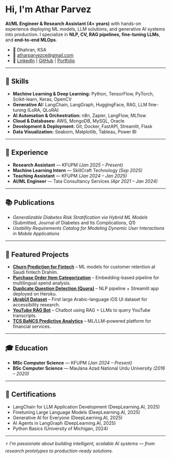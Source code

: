 # Hi, I'm Athar Parvez  

**AI/ML Engineer & Research Assistant (4+ years)** with hands-on experience deploying ML models, LLM solutions, and generative AI systems into production. I specialize in **NLP, CV, RAG pipelines, fine-tuning LLMs**, and **end-to-end MLOps**.  

- 📍 Dhahran, KSA  
- 📧 [atharparvezce@gmail.com](mailto:atharparvezce@gmail.com)  
- 🔗 [LinkedIn](https://www.linkedin.com/in/atharparvezce) | [GitHub](https://github.com/atharparvezce)  | [Portfolio](https://atharparvezce.github.io)  

---

## 🔧 Skills  

- **Machine Learning & Deep Learning:** Python, TensorFlow, PyTorch, Scikit-learn, Keras, OpenCV  
- **Generative AI:** LangChain, LangGraph, HuggingFace, RAG, LLM fine-tuning (LoRA, QLoRA)  
- **AI Automation & Orchestration:** n8n, Zapier, LangFlow, MLflow  
- **Cloud & Databases:** AWS, MongoDB, MySQL, Oracle  
- **Development & Deployment:** Git, Docker, FastAPI, Streamlit, Flask  
- **Data Visualization:** Seaborn, Matplotlib, Tableau, Power BI  

---

## 💼 Experience  

- **Research Assistant** — KFUPM *(Jan 2025 – Present)*  
- **Machine Learning Intern** — SkillCraft Technology *(Sep 2025)*  
- **Teaching Assistant** — KFUPM *(Jan 2024 – Jan 2025)*  
- **AI/ML Engineer** — Tata Consultancy Services *(Apr 2021 – Jan 2024)*  

---

## 📚 Publications  

- *Generalizable Diabetes Risk Stratification via Hybrid ML Models* (Submitted, Journal of Diabetes and Its Complications, Q1)  
- *Usability Requirements Catalog for Modeling Dynamic User Interactions in Mobile Applications*  

---

## 🚀 Featured Projects  

- **[Churn Prediction for Fintech](#)** – ML models for customer retention at Saudi fintech Drahim.  
- **[Purchase Order Item Categorization](#)** – Embedding-based pipeline for multilingual spend analysis.  
- **[Duplicate Question Detection (Quora)](#)** – NLP pipeline + Streamlit app deployed on Heroku.  
- **[iArabUI Dataset](#)** – First large Arabic-language iOS UI dataset for accessibility research.  
- **[YouTube RAG Bot](#)** – Chatbot using RAG + LLMs to query YouTube transcripts.  
- **[TCS BaNCS Predictive Analytics](#)** – ML/LLM-powered platform for financial services.  

---

## 🎓 Education  

- **MSc Computer Science** — KFUPM *(Jan 2024 – Present)*  
- **BSc Computer Science** — Maulana Azad National Urdu University *(2016 – 2020)*  

---

## 📜 Certifications  

- LangChain for LLM Application Development (DeepLearning.AI, 2025)  
- Finetuning Large Language Models (DeepLearning.AI, 2025)  
- Generative AI for Everyone (DeepLearning.AI, 2025)  
- AI Agents in LangGraph (DeepLearning.AI, 2025)  
- Python Basics (University of Michigan, 2024)  

---

⚡ *I’m passionate about building intelligent, scalable AI systems — from research prototypes to production-ready solutions.*  
